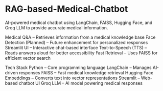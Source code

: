 # RAG-based-Medical-Chatbot

AI-powered medical chatbot using LangChain, FAISS, Hugging Face, and Groq LLM to provide accurate medical information.

Medical Q&A – Retrieves information from a medical knowledge base 
Face Detection (Planned) – Future enhancement for personalized responses 
Streamlit UI – Interactive chat-based interface 
Text-to-Speech (TTS) – Reads answers aloud for better accessibility 
Fast Retrieval – Uses FAISS for efficient vector search 



Tech Stack
 Python – Core programming language 
 LangChain – Manages AI-driven responses 
 FAISS – Fast medical knowledge retrieval 
 Hugging Face Embeddings – Converts text into vector representations 
 Streamlit – Web-based chatbot UI 
 Groq LLM – AI model powering medical responses 
